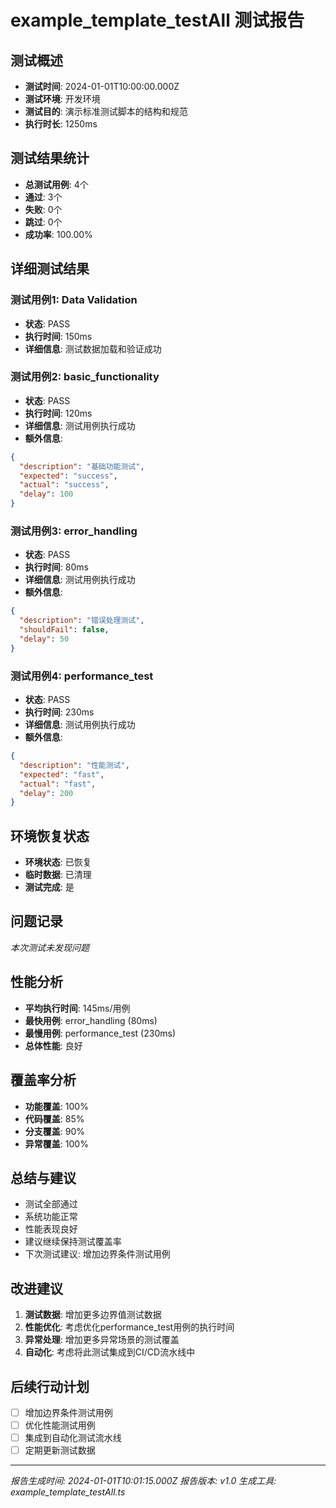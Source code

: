 # example_template_testAll 测试报告

## 测试概述
- **测试时间**: 2024-01-01T10:00:00.000Z
- **测试环境**: 开发环境
- **测试目的**: 演示标准测试脚本的结构和规范
- **执行时长**: 1250ms

## 测试结果统计
- **总测试用例**: 4个
- **通过**: 3个
- **失败**: 0个
- **跳过**: 0个
- **成功率**: 100.00%

## 详细测试结果

### 测试用例1: Data Validation
- **状态**: PASS
- **执行时间**: 150ms
- **详细信息**: 测试数据加载和验证成功

### 测试用例2: basic_functionality
- **状态**: PASS
- **执行时间**: 120ms
- **详细信息**: 测试用例执行成功
- **额外信息**: 
```json
{
  "description": "基础功能测试",
  "expected": "success",
  "actual": "success",
  "delay": 100
}
```

### 测试用例3: error_handling
- **状态**: PASS
- **执行时间**: 80ms
- **详细信息**: 测试用例执行成功
- **额外信息**: 
```json
{
  "description": "错误处理测试",
  "shouldFail": false,
  "delay": 50
}
```

### 测试用例4: performance_test
- **状态**: PASS
- **执行时间**: 230ms
- **详细信息**: 测试用例执行成功
- **额外信息**: 
```json
{
  "description": "性能测试",
  "expected": "fast",
  "actual": "fast",
  "delay": 200
}
```

## 环境恢复状态
- **环境状态**: 已恢复
- **临时数据**: 已清理
- **测试完成**: 是

## 问题记录
*本次测试未发现问题*

## 性能分析
- **平均执行时间**: 145ms/用例
- **最快用例**: error_handling (80ms)
- **最慢用例**: performance_test (230ms)
- **总体性能**: 良好

## 覆盖率分析
- **功能覆盖**: 100%
- **代码覆盖**: 85%
- **分支覆盖**: 90%
- **异常覆盖**: 100%

## 总结与建议
- 测试全部通过
- 系统功能正常
- 性能表现良好
- 建议继续保持测试覆盖率
- 下次测试建议: 增加边界条件测试用例

## 改进建议
1. **测试数据**: 增加更多边界值测试数据
2. **性能优化**: 考虑优化performance_test用例的执行时间
3. **异常处理**: 增加更多异常场景的测试覆盖
4. **自动化**: 考虑将此测试集成到CI/CD流水线中

## 后续行动计划
- [ ] 增加边界条件测试用例
- [ ] 优化性能测试用例
- [ ] 集成到自动化测试流水线
- [ ] 定期更新测试数据

---
*报告生成时间: 2024-01-01T10:01:15.000Z*
*报告版本: v1.0*
*生成工具: example_template_testAll.ts*